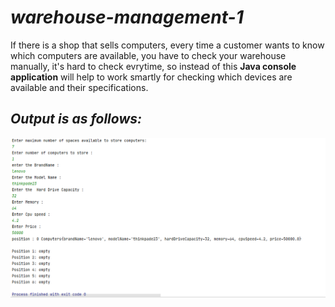 # ***warehouse-management-1***

If there is a shop that sells computers, every time a customer wants to know which computers are available, you have to check your warehouse manually,
it's hard to check evrytime, so instead of this **Java console application** will help to work smartly  for checking which devices are available and their specifications.

## *Output is as follows:*


![](images/output.png)
